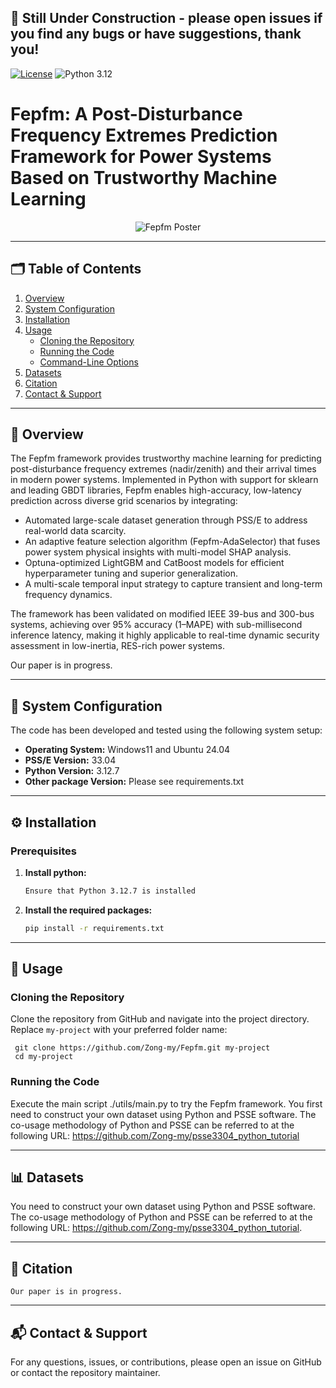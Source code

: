 ## 🚧 Still Under Construction - please open issues if you find any bugs or have suggestions, thank you!

[![License](https://img.shields.io/badge/License-MIT-red.svg)](https://github.com/hanxiao0607/AERCA/blob/main/LICENSE)
![Python 3.12](https://img.shields.io/badge/python-3.12-blue.svg)
# Fepfm: A Post-Disturbance Frequency Extremes Prediction Framework for Power Systems Based on Trustworthy Machine Learning
<div align="center">
  <img src="https://github.com/Zong-my/Fepfm/utils/Fepfm_framework.png" alt="Fepfm Poster" />
</div>

---

## 🗂️ Table of Contents

1. [Overview](#overview)
2. [System Configuration](#system-configuration)
3. [Installation](#installation)
4. [Usage](#usage)
    - [Cloning the Repository](#cloning-the-repository)
    - [Running the Code](#running-the-code)
    - [Command-Line Options](#command-line-options)
5. [Datasets](#datasets)
6. [Citation](#citation)
7. [Contact & Support](#contact--support)

---

## 📘 Overview

The Fepfm framework provides trustworthy machine learning for predicting post-disturbance frequency extremes (nadir/zenith) and their arrival times in modern power systems. Implemented in Python with support for sklearn and leading GBDT libraries, Fepfm enables high-accuracy, low-latency prediction across diverse grid scenarios by integrating:
- Automated large-scale dataset generation through PSS/E to address real-world data scarcity.
- An adaptive feature selection algorithm (Fepfm-AdaSelector) that fuses power system physical insights with multi-model SHAP analysis.
- Optuna-optimized LightGBM and CatBoost models for efficient hyperparameter tuning and superior generalization.
- A multi-scale temporal input strategy to capture transient and long-term frequency dynamics.

The framework has been validated on modified IEEE 39-bus and 300-bus systems, achieving over 95% accuracy (1–MAPE) with sub-millisecond inference latency, making it highly applicable to real-time dynamic security assessment in low-inertia, RES-rich power systems.

Our paper is in progress.

---

## 🧰 System Configuration

The code has been developed and tested using the following system setup:

- **Operating System:** Windows11 and Ubuntu 24.04
- **PSS/E Version:** 33.04
- **Python Version:** 3.12.7
- **Other package Version:** Please see requirements.txt

---

## ⚙️ Installation

### Prerequisites

1. **Install python:**

   ```bash
   Ensure that Python 3.12.7 is installed
    ```
   
2. **Install the required packages:**
    
    ```bash
    pip install -r requirements.txt
    ```

---

## 🚀 Usage
### Cloning the Repository
Clone the repository from GitHub and navigate into the project directory. Replace `my-project` with your preferred folder name:


     git clone https://github.com/Zong-my/Fepfm.git my-project
     cd my-project

### Running the Code
Execute the main script ./utils/main.py to try the Fepfm framework. You first need to construct your own dataset using Python and PSSE software. The co-usage methodology of Python and PSSE can be referred to at the following URL: https://github.com/Zong-my/psse3304_python_tutorial

---

## 📊 Datasets
You need to construct your own dataset using Python and PSSE software. The co-usage methodology of Python and PSSE can be referred to at the following URL: https://github.com/Zong-my/psse3304_python_tutorial.

---

## 📄 Citation
```
Our paper is in progress.
```

---

## 📬 Contact & Support
For any questions, issues, or contributions, please open an issue on GitHub or contact the repository maintainer.
